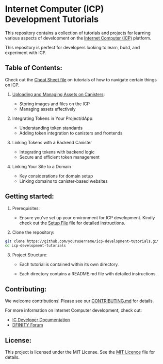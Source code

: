 # Internet Computer (ICP) Development Tutorials 

This repository contains a collection of tutorials and projects for learning various aspects of development on the [Internet Computer (ICP)](https://internetcomputer.org/) platform. 

This repository is perfect for developers looking to learn, build, and experiment with ICP.

## Table of Contents: 

Check out the [Cheat Sheet file](CHEATSHEAT.md) on tutorials of how to navigate certain things on ICP.

1. [Uploading and Managing Assets on Canisters](https://github.com/Stephen-Kimoi/ICP-to-do-examples/tree/main/examples/asset-storage): 
    - Storing images and files on the ICP
    - Managing assets effectively

2. Integrating Tokens in Your Project/dApp:
    - Understanding token standards
    - Adding token integration to canisters and frontends

3. Linking Tokens with a Backend Canister
    - Integrating tokens with backend logic
    - Secure and efficient token management

4. Linking Your Site to a Domain
    - Key considerations for domain setup
    - Linking domains to canister-based websites

## Getting started: 

1. Prerequisites:
   - Ensure you've set up your environment for ICP development. Kindly check out the [Setup File](https://github.com/Stephen-Kimoi/ICP-to-do-examples/blob/main/SETUP.md) file for detailed instructions.

2. Clone the repository:
```bash
git clone https://github.com/yourusername/icp-development-tutorials.git
cd icp-development-tutorials
``` 

3. Project Structure:
    - Each tutorial is contained within its own directory.

    - Each directory contains a README.md file with detailed instructions.

## Contributing:
We welcome contributions! Please see our [CONTRIBUTING.md](CONTRIBUTING.md) for details.

For more information on Internet Computer development, check out:
- [IC Developer Documentation](https://internetcomputer.org/docs/current/developer-docs/)
- [DFINITY Forum](https://forum.dfinity.org/)

## License:
This project is licensed under the MIT License. See the [MIT Licence](LICENSE) file for details.






